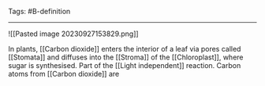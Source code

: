 Tags: #B-definition 

---
![[Pasted image 20230927153829.png]]

In plants, [[Carbon dioxide]] enters the interior of a leaf via pores called [[Stomata]] and diffuses into the [[Stroma]] of the [[Chloroplast]], where sugar is synthesised. Part of the [[Light independent]] reaction. 
Carbon atoms from [[Carbon dioxide]] are